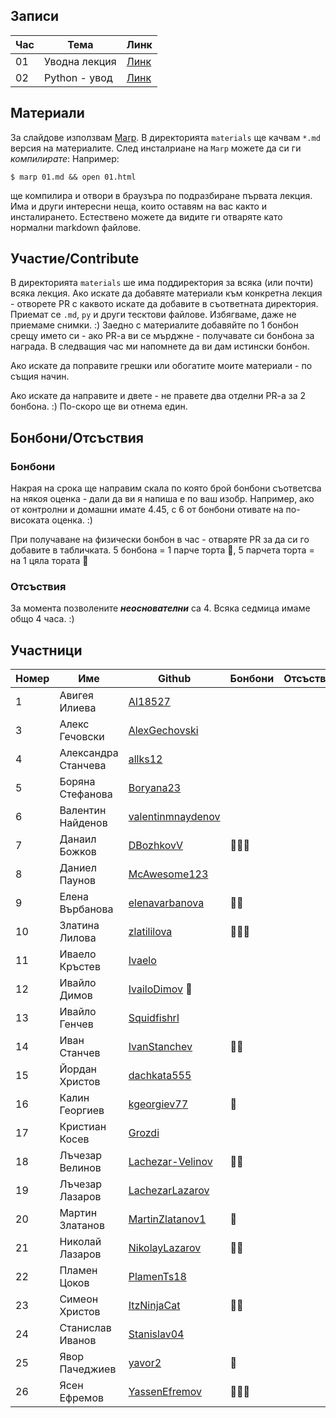## Записи

|Час | Тема | Линк |
|-----|-----|--------|
|01| Уводна лекция | [Линк](https://www.youtube.com/watch?v=0xCOTZ-l8yI)|
|02| Python - увод | [Линк](https://www.youtube.com/watch?v=)|

## Материали

За слайдове използвам [Marp](https://marp.app/). В директорията `materials` ще качвам `*.md` версия на материалите. След инсталриане на `Marp` можете да си ги _компилирате_:
Например:
```
$ marp 01.md && open 01.html
```
ще компилира и отвори в браузъра по подразбиране първата лекция. 
Има и други интересни неща, които оставям на вас както и инсталирането. Естествено можете да видите ги отваряте като нормални markdown файлове.

## Участие/Contribute

В директорията `materials` ше има поддиректория за всяка (или почти) всяка лекция. 
Ако искате да добавяте материали към конкретна лекция - отворете PR с каквото искате да добавите в съответната директория. Приемат се `.md`, `py` и други тесктови файлове. Избягваме, даже не приемаме снимки. :)
Заедно с материалите добавяйте по 1 бонбон срещу името си - ако PR-a ви се мърджне - получавате си бонбона за награда. В следващия час ми напомнете да ви дам истински бонбон.

Ако искате да поправите грешки или обогатите моите материали - по същия начин.

Ако искате да направите и двете - не правете два отделни PR-a за 2 бонбона. :) По-скоро ще ви отнема един.

## Бонбони/Отсъствия
### Бонбони
Накрая на срока ще направим скала по която брой бонбони съответсва на някоя оценка - дали да ви я напиша е по ваш изобр. Например, ако от контролни и домашни имате 4.45, с 6 от бонбони отивате на по-високата оценка. :)

При получаване на физически бонбон в час - отваряте PR за да си го добавите в табличката. 5 бонбона = 1 парче торта 🍰, 5 парчета торта = на 1 цяла тората 🎂

### Отсъствия 
За момента позволените **_неоснователни_** са 4. Всяка седмица имаме общо 4 часа. :) 

## Участници
|Номер| Име | Github | Бонбони | Отсъствия |
|-----|-----|--------|---------|-----------|
|1| Авигея Илиева |  [AI18527](https://github.com/AI18527) | | |
|3| Алекс Гечовски | [AlexGechovski](https://github.com/AlexGechovski) | | |
|4| Александра Станчева | [allks12](https://github.com/allks12) | | |
|5| Боряна Стефанова| [Boryana23](https://github.com/Boryana23) | | |
|6| Валентин Найденов| [valentinmnaydenov](https://github.com/valentinmnaydenov) | | |
|7| Данаил Божков | [DBozhkovV](https://github.com/DBozhkovV) |🍬🍬🍬 | |
|8| Даниел Паунов | [McAwesome123](https://github.com/McAwesome123) | | |
|9| Елена Върбанова | [elenavarbanova](https://github.com/elenavarbanova) | 🍬🍬 | |
|10| Златина Лилова | [zlatililova](https://github.com/zlatililova) | 🍬🍬🍬| |
|11| Иваело Кръстев | [Ivaelo](https://github.com/Ivaelo) | | |
|12| Ивайло Димов | [IvailoDimov](https://github.com/IvailoDimov) 🍬| | |
|13| Ивайло Генчев | [Squidfishrl](https://github.com/Squidfishrl) | | |
|14| Иван Станчев | [IvanStanchev](https://github.com/IvanStanchev) | 🍬🍬 | |
|15| Йордан Христов | [dachkata555](https://github.com/dachkata555) | | |
|16| Калин Георгиев | [kgeorgiev77](https://github.com/kgeorgiev77) | 🍬 | |
|17| Кристиан Косев | [Grozdi](https://github.com/Grozdi) | | |
|18| Лъчезар Велинов | [Lachezar-Velinov](https://github.com/Lachezar-Velinov) | 🍬🍬 | |
|19| Лъчезар Лазаров | [LachezarLazarov](https://github.com/LachezarLazarov) | | |
|20| Мартин Златанов | [MartinZlatanov1](https://github.com/MartinZlatanov1) |🍬 | |
|21| Николай Лазаров| [NikolayLazarov](https://github.com/NikolayLazarov) |🍬🍬 | |
|22| Пламен Цоков | [PlamenTs18](https://github.com/PlamenTs18) | | |
|23| Симеон Христов | [ItzNinjaCat](https://github.com/ItzNinjaCat) |🍬🍬 | |
|24| Станислав Иванов | [Stanislav04](https://github.com/Stanislav04) | | |
|25| Явор Пачеджиев| [yavor2](https://github.com/yavor2) | 🍬 | |
|26| Ясен Ефремов | [YassenEfremov](https://github.com/YassenEfremov) | 🍬🍬🍬 | |
